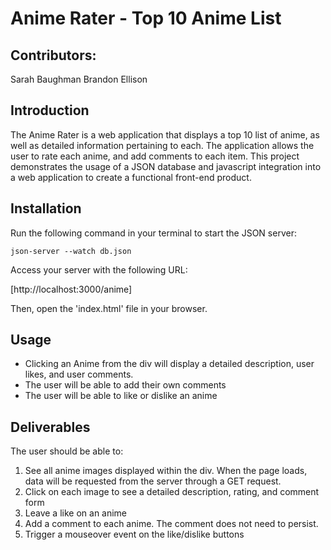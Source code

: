 # Anime Rater - Top 10 Anime List

## Contributors:
Sarah Baughman
Brandon Ellison

## Introduction
The Anime Rater is a web application that displays a top 10 list of anime, as well as detailed information pertaining to each. The application allows the user to rate each anime, and add comments to each item. This project demonstrates the usage of a JSON database and javascript integration into a web application to create a functional front-end product. 

## Installation 

Run the following command in your terminal to start the JSON server:

```json-server --watch db.json```

Access your server with the following URL: 

[http://localhost:3000/anime]

Then, open the 'index.html' file in your browser.

## Usage
- Clicking an Anime from the div will display a detailed description, user likes, and user comments.
- The user will be able to add their own comments 
- The user will be able to like or dislike an anime 

## Deliverables 
The user should be able to: 

1. See all anime images displayed within the div. When the page loads, data will be requested from the server through a GET request.
2. Click on each image to see a detailed description, rating, and comment form 
3. Leave a like on an anime
4. Add a comment to each anime. The comment does not need to persist.
5. Trigger a mouseover event on the like/dislike buttons 
